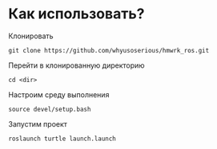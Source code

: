 # Как использовать?

Клонировать
```
git clone https://github.com/whyusoserious/hmwrk_ros.git
```
Перейти в клонированную директорию
```
cd <dir>
```
Настроим среду выполнения
```
source devel/setup.bash
```
Запустим проект
```
roslaunch turtle launch.launch
```
